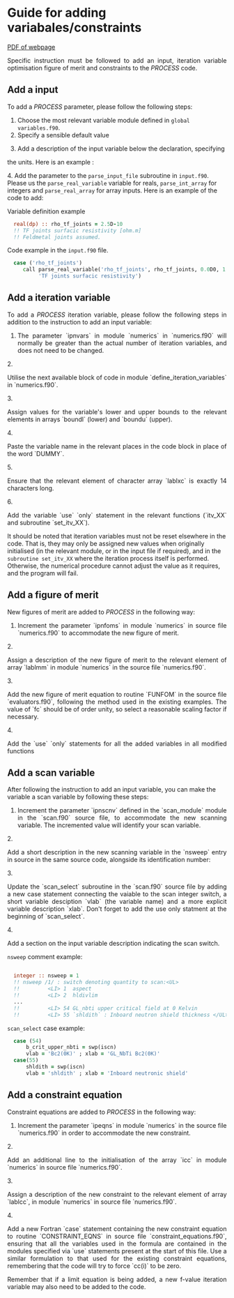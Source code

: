 # Guide for adding variabales/constraints 
[PDF of webpage](../pdf/add_vars.pdf)

<p style='text-align: justify;'>
    Specific instruction must be followed to add an input, iteration variable
    optimisation figure of merit and constraints to the <em>PROCESS</em> code.
</p>

## Add a input

To add a *PROCESS* parameter, please follow the following steps:

1. Choose the most relevant variable module defined in `global variables.f90`.
2. Specify a sensible default value
3. <p>Add a description of the input variable below the declaration, specifying 
the units. Here is an example : </p>
4. Add the parameter to the `parse_input_file` subroutine in `input.f90`. Please us the `parse_real_variable` variable for reals, `parse_int_array` for integers and `parse_real_array` for array inputs. Here is an example of the code to add:

Variable definition example

```fortran  
  real(dp) :: rho_tf_joints = 2.5D-10
  !! TF joints surfacic resistivity [ohm.m]
  !! Feldmetal joints assumed.

```

Code example in the `input.f90` file.

```fortran
  case ('rho_tf_joints')
     call parse_real_variable('rho_tf_joints', rho_tf_joints, 0.0D0, 1.0D-2, &
          'TF joints surfacic resistivity')
```

## Add a iteration variable

<p style='text-align: justify;'>
  To add a <em>PROCESS</em> iteration variable, please follow the following steps in 
  addition to the instruction to add an input variable:
</p>

1. <p style='text-align: justify;'>
    The parameter `ipnvars` in module `numerics` in `numerics.f90` will normally
    be greater than the actual number of iteration variables, and does not need
    to be changed.
  </p>
2. <p style='text-align: justify;'>
    Utilise the next available block of code in module
    `define_iteration_variables` in `numerics.f90`.
</p>
3. <p style='text-align: justify;'>
    Assign values for the variable's lower and upper bounds to the relevant
    elements in arrays `boundl` (lower) and `boundu` (upper).
  </p>
4. <p style='text-align: justify;'>
    Paste the variable name in the relevant places in the code block in place
    of the word `DUMMY`.
  </p>
5. <p style='text-align: justify;'>
    Ensure that the relevant element of character array `lablxc` is exactly 14
    characters long.
  </p>
6. <p style='text-align: justify;'>
    Add the variable `use` `only` statement in the relevant functions (`itv_XX`
    and subroutine `set_itv_XX`).
  </p>


It should be noted that iteration variables must not be reset elsewhere in the
code. That is, they may only be assigned new values when originally
initialised (in the relevant module, or in the input file if required), and in
the `subroutine set_itv_XX` where the iteration process itself is performed.
Otherwise, the numerical procedure cannot adjust the value as it requires, and
the program will fail.

## Add a figure of merit

New figures of merit are added to *PROCESS* in the following way:


1. <p style='text-align: justify;'>
    Increment the parameter `ipnfoms` in module `numerics` in source file 
    `numerics.f90` to accommodate the new figure of merit.
  </p>
2. <p style='text-align: justify;'>
    Assign a description of the new figure of merit to the relevant element
    of array `lablmm` in module `numerics` in the source file `numerics.f90`.
  </p>
3. <p style='text-align: justify;'>
    Add the new figure of merit equation to routine `FUNFOM` in the source file
    `evaluators.f90`, following the method used in the existing examples. The
    value of `fc` should be of order unity, so select a reasonable scaling
    factor if necessary. 
  </p>
4. <p style='text-align: justify;'>
    Add the `use` `only` statements for all the added variables in all modified
    functions
  </p>

## Add a scan variable

After following the instruction to add an input variable, you can make the variable a scan variable by following these steps:

1. <p style='text-align: justify;'>
    Increment the parameter `ipnscnv` defined in the `scan_module` module in the `scan.f90` source file, to accommodate the new scanning variable. The incremented value will identify your scan variable.
  </p>
2. <p style='text-align: justify;'>
    Add a short description in the new scanning variable in the `nsweep` entry in source in the same source code, alongside its identification number:
  </p>
3. <p style='text-align: justify;'>
    Update the `scan_select` subroutine in the `scan.f90` source file by adding a new case statement connecting the vaiable to the scan integer switch, a short variable desciption `vlab` (the variable name) and a more explicit variable description `xlab`. Don't forget to add the use only statment at the beginning of `scan_select`.
  </p>
4. <p style='text-align: justify;'>
    Add a section on the input variable description indicating the scan switch.
  </p>

`nsweep` comment example:
```fortran

  integer :: nsweep = 1
  !! nsweep /1/ : switch denoting quantity to scan:<UL>
  !!         <LI> 1  aspect
  !!         <LI> 2  hldivlim
  ...
  !!         <LI> 54 GL_nbti upper critical field at 0 Kelvin
  !!         <LI> 55 `shldith` : Inboard neutron shield thickness </UL>
```

`scan_select` case example:

```fortran
  case (54)
      b_crit_upper_nbti = swp(iscn)
      vlab = 'Bc2(0K)' ; xlab = 'GL_NbTi Bc2(0K)'
  case(55)
      shldith = swp(iscn)
      vlab = 'shldith' ; xlab = 'Inboard neutronic shield'
```


## Add a constraint equation

Constraint equations are added to *PROCESS* in the following way:


1. <p style='text-align: justify;'>
    Increment the parameter `ipeqns` in module `numerics` in the source file
    `numerics.f90` in order to accommodate the new constraint.
  </p>
2. <p style='text-align: justify;'>
    Add an additional line to the initialisation of the array `icc` in module
    `numerics` in source file `numerics.f90`.
  </p>
3. <p style='text-align: justify;'>
    Assign a description of the new constraint to the relevant element of
    array `lablcc`, in module `numerics` in source file `numerics.f90`.
  </p>
4. <p style='text-align: justify;'>
    Add a new Fortran `case` statement containing the new constraint
    equation to routine `CONSTRAINT_EQNS` in source file
    `constraint_equations.f90`, ensuring that all the variables used in the
    formula are contained in the modules specified via `use` statements present
    at the start of this file.  Use a similar formulation to that used for the
    existing constraint equations, remembering that the code will try to force
    `cc(i)` to be zero.
  </p>

<p style='text-align: justify;'>
  Remember that if a limit equation is being added, a new f-value iteration
  variable may also need to be added to the code.
</p>
